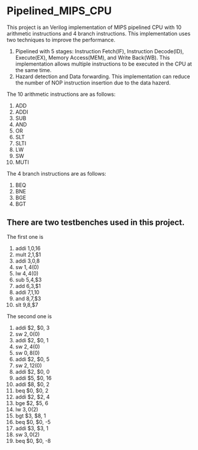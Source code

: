 # Pipelined_MIPS_CPU

This project is an Verilog implementation of MIPS pipelined CPU with 10 arithmetic instructions and 4 branch instructions. This implementation uses two techniques to improve the performance.

1. Pipelined with 5 stages: Instruction Fetch(IF), Instruction Decode(ID), Execute(EX), Memory Access(MEM), and Write Back(WB). This implementation allows multiple instructions to be executed in the CPU at the same time.
2. Hazard detection and Data forwarding. This implementation can reduce the number of NOP instruction insertion due to the data hazerd.

The 10 arithmetic instructions are as follows:
1. ADD
2. ADDI
3. SUB
4. AND
5. OR
6. SLT
7. SLTI
8. LW
9. SW
10. MUTI

The 4 branch instructions are as follows:
1. BEQ
2. BNE
3. BGE
4. BGT

## There are two testbenches used in this project. 
The first one is 
1. addi $1,$0,16
2. mult $2,$1,$1
3. addi $3,$0,8
4. sw $1,4($0)
5. lw $4,4($0)
6. sub $5,$4,$3
7. add $6,$3,$1
8. addi $7,$1,10
9. and $8,$7,$3
10. slt $9,$8,$7

The second one is 
1. addi $2, $0, 3
2. sw $2, 0($0)
3. addi $2, $0, 1
4. sw $2, 4($0)
5. sw $0, 8($0)
6. addi $2, $0, 5
7. sw $2, 12($0)
8. addi $2, $0, 0
9. addi $5, $0, 16
10. addi $8, $0, 2
11. beq $0, $0, 2
12. addi $2, $2, 4
13. bge $2, $5, 6
14. lw $3, 0($2)
15. bgt $3, $8, 1
16. beq $0, $0, -5
17. addi $3, $3, 1
18. sw $3, 0($2)
19. beq $0, $0, -8
